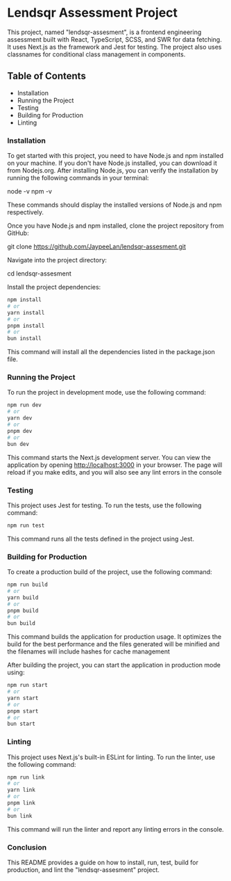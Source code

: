 # Lendsqr Assessment Project

This project, named "lendsqr-assesment", is a frontend engineering assessment built with React, TypeScript, SCSS, and SWR for data fetching. It uses Next.js as the framework and Jest for testing. The project also uses classnames for conditional class management in components.

## Table of Contents

- Installation
- Running the Project
- Testing
- Building for Production
- Linting

### Installation

To get started with this project, you need to have Node.js and npm installed on your machine. If you don't have Node.js installed, you can download it from Nodejs.org. After installing Node.js, you can verify the installation by running the following commands in your terminal:

node -v
npm -v

These commands should display the installed versions of Node.js and npm respectively.

Once you have Node.js and npm installed, clone the project repository from GitHub:

git clone https://github.com/JaypeeLan/lendsqr-assesment.git

Navigate into the project directory:

cd lendsqr-assesment

Install the project dependencies:

```bash
npm install
# or
yarn install
# or
pnpm install
# or
bun install
```

This command will install all the dependencies listed in the package.json file.

### Running the Project

To run the project in development mode, use the following command:

```bash
npm run dev
# or
yarn dev
# or
pnpm dev
# or
bun dev
```

This command starts the Next.js development server. You can view the application by opening [http://localhost:3000](http://localhost:3000) in your browser. The page will reload if you make edits, and you will also see any lint errors in the console

### Testing

This project uses Jest for testing. To run the tests, use the following command:

```bash
npm run test
```

This command runs all the tests defined in the project using Jest.

### Building for Production

To create a production build of the project, use the following command:

```bash
npm run build
# or
yarn build
# or
pnpm build
# or
bun build
```

This command builds the application for production usage. It optimizes the build for the best performance and the files generated will be minified and the filenames will include hashes for cache management

After building the project, you can start the application in production mode using:

```bash
npm run start
# or
yarn start
# or
pnpm start
# or
bun start
```

### Linting

This project uses Next.js's built-in ESLint for linting. To run the linter, use the following command:

```bash
npm run link
# or
yarn link
# or
pnpm link
# or
bun link
```

This command will run the linter and report any linting errors in the console.

### Conclusion

This README provides a guide on how to install, run, test, build for production, and lint the "lendsqr-assesment" project.
